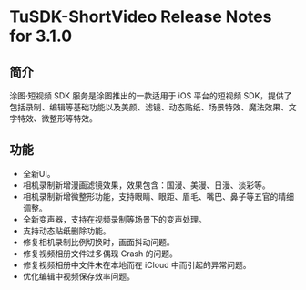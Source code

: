 # TuSDK-ShortVideo Release Notes for 3.1.0

## 简介


涂图·短视频 SDK 服务是涂图推出的一款适用于 iOS 平台的短视频 SDK，提供了包括录制、编辑等基础功能以及美颜、滤镜、动态贴纸、场景特效、魔法效果、文字特效、微整形等特效。


## 功能


* 全新UI。
* 相机录制新增漫画滤镜效果，效果包含：国漫、美漫、日漫、淡彩等。
* 相机录制新增微整形功能，支持眼睛、眼距、眉毛、嘴巴、鼻子等五官的精细调整。
* 全新变声器，支持在视频录制等场景下的变声处理。
* 支持动态贴纸删除功能。
* 修复相机录制比例切换时，画面抖动问题。
* 修复视频相册文件过多偶现 Crash 的问题。
* 修复视频相册中文件未在本地而在 iCloud 中而引起的异常问题。
* 优化编辑中视频保存效率问题。



